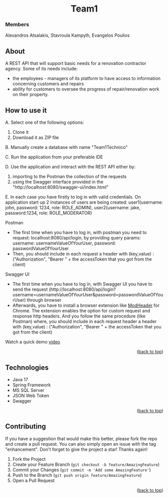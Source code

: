 <div id="top"></div>

<div style="text-align:center">

<h1>Team1</h1>
</div>
<h3>Members</h3>
<p>Alexandros Atsalakis, Stavroula Kampylh, Evangelos Poulios</p>

## About
<p>A REST API that will support basic needs for a renovation contractor agency. Some of its needs include: </p>
<ul><li>the employees - managers of its platform to have access to information concerning customers and
repairs</li>
<li>ability for customers to oversee the progress of repair/renovation
work on their property.</li></ul>

## How to use it
<p>A. Select one of the following options:<p>
<ol> 
<li>Clone it </li>
<li>Download it as ZIP file</li>
</ol>

<p>B. Manually create a database with name "Team1Technico"</p>
<p>C. Run the application from your preferable IDE</p>

<p>D. Use the application and interact with the REST API either by:</p>
<ol><li>importing to the Postman the collection of the requests</li>
<li>using the Swagger interface provided in the "http://localhost:8080/swagger-ui/index.html" </li></ol>

<p>E. In each case you have firstly to log in with valid credentials. On application start 
up 2 instances of users are being created: 
user1(username: john, password: 1234, role: ROLE_ADMIN), user2(username: jake, password:1234, role: ROLE_MODERATOR)</p>

<p>Postman</p>
<ul><li>The first time when you have to log in, with postman you need to request: localhost:8080/api/login, by providing query params: username: usernameValueOfYourUser, password: passwordValueOfYourUser </li>
<li>Then, you should include in each request a header with (key,value) : ("Authorization", "Bearer " + the accessToken that you got from the client)</li></ul> 

<p>Swagger UI</p>
<ul><li>The first time when you have to log in, with Swagger UI you have to send the request (http://localhost:8080/api/login?username=usernameValueOfYourUser&password=passwordValueOfYourUser) through browser</li>
<li>Afterwards, you have to install a browser extension like <a href="https://chrome.google.com/webstore/detail/modheader/idgpnmonknjnojddfkpgkljpfnnfcklj?hl=en">ModHeader</a> for Chrome. 
The extension enables the option for custom request and response http headers. And you follow the same procedure (like Postman) 
where, you should include in each request header a header with (key,value) : ("Authorization", "Bearer " + the accessToken that you got from the client)</li></ul>

Watch a quick demo <a href="https://www.youtube.com/watch?v=roHYedkTXjc&t=10s&ab_channel=EvangelosPoulios">video</a>

<p style="text-align: right">(<a href="#top">back to top</a>)</p>


## Technologies
<ul><li>Java 17</li>
<li>Spring Framework</li>
<li>MS SQL Server</li>
<li>JSON Web Token</li>
<li>Swagger</li></ul>


<p style="text-align: right">(<a href="#top">back to top</a>)</p>

## Contributing

If you have a suggestion that would make this better, please fork the repo and create a pull request. You can also simply open an issue with the tag "enhancement".
Don't forget to give the project a star! Thanks again!

1. Fork the Project
2. Create your Feature Branch (`git checkout -b feature/AmazingFeature`)
3. Commit your Changes (`git commit -m 'Add some AmazingFeature'`)
4. Push to the Branch (`git push origin feature/AmazingFeature`)
5. Open a Pull Request

<p style="text-align: right">(<a href="#top">back to top</a>)</p>
